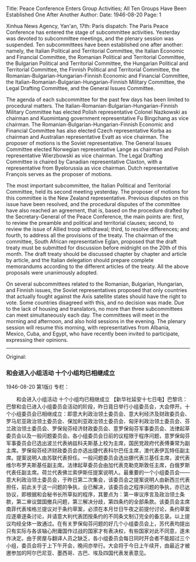 Title: Peace Conference Enters Group Activities; All Ten Groups Have Been Established One After Another
Author:
Date: 1946-08-20
Page: 1

Xinhua News Agency, Yan'an, 17th: Paris dispatch: The Paris Peace Conference has entered the stage of subcommittee activities. Yesterday was devoted to subcommittee meetings, and the plenary session was suspended. Ten subcommittees have been established one after another: namely, the Italian Political and Territorial Committee, the Italian Economic and Financial Committee, the Romanian Political and Territorial Committee, the Bulgarian Political and Territorial Committee, the Hungarian Political and Territorial Committee, the Finnish Political and Territorial Committee, the Romanian-Bulgarian-Hungarian-Finnish Economic and Financial Committee, the Italian-Romanian-Bulgarian-Hungarian-Finnish Military Committee, the Legal Drafting Committee, and the General Issues Committee.

The agenda of each subcommittee for the past few days has been limited to procedural matters. The Italian-Romanian-Bulgarian-Hungarian-Finnish Military Committee has elected Polish representative Colonel Nazkowski as chairman and Kuomintang government representative Fu Bingchang as vice chairman. The Romanian-Bulgarian-Hungarian-Finnish Economic and Financial Committee has also elected Czech representative Korba as chairman and Australian representative Evatt as vice chairman. The proposer of motions is the Soviet representative. The General Issues Committee elected Norwegian representative Lange as chairman and Polish representative Wierzbowski as vice chairman. The Legal Drafting Committee is chaired by Canadian representative Claxton, with a representative from Byelorussia as vice chairman. Dutch representative François serves as the proposer of motions.

The most important subcommittee, the Italian Political and Territorial Committee, held its second meeting yesterday. The proposer of motions for this committee is the New Zealand representative. Previous disputes on this issue have been resolved, and the procedural disputes of the committee have also reached an agreement, that is, based on the procedure drafted by the Secretary-General of the Peace Conference, the main points are: first, to review the preamble and political and territorial clauses; second, to review the issue of Allied troop withdrawal; third, to resolve differences; and fourth, to address all the provisions of the treaty. The chairman of the committee, South African representative Eglan, proposed that the draft treaty must be submitted for discussion before midnight on the 20th of this month. The draft treaty should be discussed chapter by chapter and article by article, and the Italian delegation should prepare complete memorandums according to the different articles of the treaty. All the above proposals were unanimously adopted.

On several subcommittees related to the Romanian, Bulgarian, Hungarian, and Finnish issues, the Soviet representatives proposed that only countries that actually fought against the Axis satellite states should have the right to vote. Some countries disagreed with this, and no decision was made. Due to the lack of housing and translators, no more than three subcommittees can meet simultaneously each day. The committees will meet in the morning and afternoon, and also hold sessions in the evening. The plenary session will resume this morning, with representatives from Albania, Mexico, Cuba, and Egypt, who have recently been invited to participate, expressing their opinions.



<hr /> 

Original: 


### 和会进入小组活动  十个小组均已相继成立

1946-08-20
第1版()
专栏：

　　和会进入小组活动
    十个小组均已相继成立
    【新华社延安十七日电】巴黎讯：巴黎和会已进入小组委员会活动的阶段，昨日竟日举行小组委员会，大会停开。十个小组委员会已相继成立：即意大利政治领土委员会、意大利经济及财政委员会、罗马尼亚政治领土委员会、保加利亚政治领土委员会、匈牙利政治领土委员会、芬兰政治领土委员会、罗保匈芬经济财政委员会、意罗保匈芬军事委员会、法律起草委员会以及一般问题委员会。各小组委员会日前的议程限于程序问题，意罗保匈芬军事委员会已选出波兰代表纳兹科夫斯基上校为主席，国民党政府代表傅秉常为副主席。罗保匈芬经济财政委员会亦选出捷代表科尔巴任主席，澳代表伊瓦特任副主席。提案说明人由苏联代表担任。一般问题委员会选出挪代表兰基任主席，波代表维尔布罗夫斯基任副主席。法律起草委员会由加代表克勒克斯敦任主席，白俄罗斯代表任副主席。荷兰代表佛兰索伊斯任提案说明人。最重要的一个小组委员会——意大利政治领土委员会，于昨日第二次集会，该委员会之提案说明人由新西兰代表担任，前此关于这一问题的争执，业已解决，该委员会之程序问题的争执，亦已达协议，即根据和会秘书长所草拟的程序，其要点为：第一审议序言及政治领土条款，第二审议盟国撤兵问题，第三解决分歧，第四条约的全部条款。该委员会主席南菲代表埃格兰提议对于条约草案，必须在本月廿日午夜之前提付讨论，条约草案应逐章逐条讨论，并请意大利代表团按条约的不同条文制订完全的备忘录。以上提议均经全体一致通过。在有关罗保匈芬问题的好几个小组委员会上，苏代表均提出只有实际与各该轴心附庸国作过战的国家才有表决权，有些国家对此不同意，遂未作决定。由于房屋与翻译人员之缺乏，各小组委员会每日同时开会者不能超过三个小组，委员会将于上下午开会，晚间亦举行。大会将于今日上午续开，由最近才被邀参加的阿尔巴尼亚、墨西哥、古巴、埃及四国代表发表意见。
